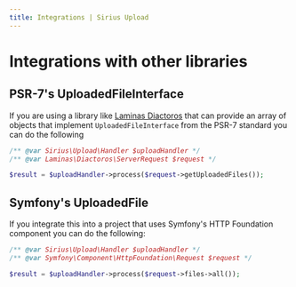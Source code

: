 ```yaml
---
title: Integrations | Sirius Upload
---
```


# Integrations with other libraries

## PSR-7's UploadedFileInterface

If you are using a library like [Laminas Diactoros](https://github.com/laminas/laminas-diactoros) that can provide an array of objects that implement `UploadedFileInterface` from the PSR-7 standard you can do the following

```php
/** @var Sirius\Upload\Handler $uploadHandler */
/** @var Laminas\Diactoros\ServerRequest $request */

$result = $uploadHandler->process($request->getUploadedFiles());
```

## Symfony's UploadedFile

If you integrate this into a project that uses Symfony's HTTP Foundation component you can do the following:

```php
/** @var Sirius\Upload\Handler $uploadHandler */
/** @var Symfony\Component\HttpFoundation\Request $request */

$result = $uploadHandler->process($request->files->all());
```


